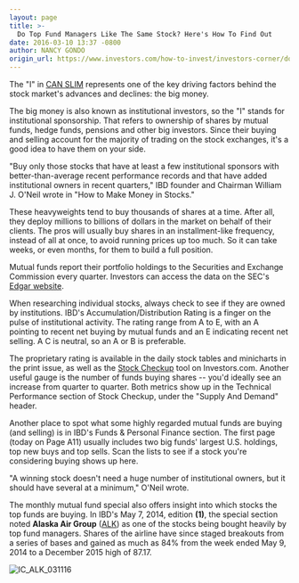 ```yaml
---
layout: page
title: >-
  Do Top Fund Managers Like The Same Stock? Here's How To Find Out
date: 2016-03-10 13:37 -0800
author: NANCY GONDO
origin_url: https://www.investors.com/how-to-invest/investors-corner/do-top-fund-managers-like-the-same-stock
---
```





The "I" in [CAN SLIM](http://education.investors.com/courselandingpage.aspx?id=735749) represents one of the key driving factors behind the stock market's advances and declines: the big money.


The big money is also known as institutional investors, so the "I" stands for institutional sponsorship. That refers to ownership of shares by mutual funds, hedge funds, pensions and other big investors. Since their buying and selling account for the majority of trading on the stock exchanges, it's a good idea to have them on your side.


"Buy only those stocks that have at least a few institutional sponsors with better-than-average recent performance records and that have added institutional owners in recent quarters," IBD founder and Chairman William J. O'Neil wrote in "How to Make Money in Stocks."


These heavyweights tend to buy thousands of shares at a time. After all, they deploy millions to billions of dollars in the market on behalf of their clients. The pros will usually buy shares in an installment-like frequency, instead of all at once, to avoid running prices up too much. So it can take weeks, or even months, for them to build a full position.


Mutual funds report their portfolio holdings to the Securities and Exchange Commission every quarter. Investors can access the data on the SEC's [Edgar website](http://www.edgarcompany.sec.gov/).


When researching individual stocks, always check to see if they are owned by institutions. IBD's Accumulation/Distribution Rating is a finger on the pulse of institutional activity. The rating range from A to E, with an A pointing to recent net buying by mutual funds and an E indicating recent net selling. A C is neutral, so an A or B is preferable.


The proprietary rating is available in the daily stock tables and minicharts in the print issue, as well as the [Stock Checkup](http://research.investors.com/stock-checkup/) tool on Investors.com. Another useful gauge is the number of funds buying shares -- you'd ideally see an increase from quarter to quarter. Both metrics show up in the Technical Performance section of Stock Checkup, under the "Supply And Demand" header.


Another place to spot what some highly regarded mutual funds are buying (and selling) is in IBD's Funds & Personal Finance section. The first page (today on Page A11) usually includes two big funds' largest U.S. holdings, top new buys and top sells. Scan the lists to see if a stock you're considering buying shows up here.


"A winning stock doesn't need a huge number of institutional owners, but it should have several at a minimum," O'Neil wrote.


The monthly mutual fund special also offers insight into which stocks the top funds are buying. In IBD's May 7, 2014, edition **(1)**, the special section noted **Alaska Air Group** ([ALK](https://research.investors.com/quote.aspx?symbol=ALK)) as one of the stocks being bought heavily by top fund managers. Shares of the airline have since staged breakouts from a series of bases and gained as much as 84% from the week ended May 9, 2014 to a December 2015 high of 87.17.


![IC_ALK_031116](https://www.investors.com/wp-content/uploads/2016/03/IC_ALK_031116.jpg)




